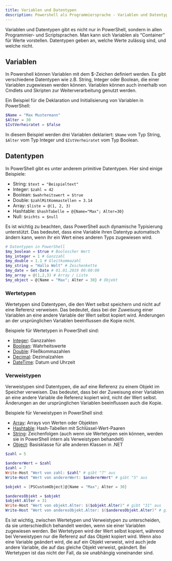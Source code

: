 ```yaml
---
title: Variablen und Datentypen
description: Powershell als Programmiersprache - Variablen und Datentypen
---
```


Variablen und Datentypen gibt es nicht nur in PowerShell, sondern in allen Programmier- und Scriptsprachen. Man kann sich Variablen als “Container” für Werte vorstellen. Datentypen geben an, welche Werte zulässig sind, und welche nicht.

## Variablen

In Powershell können Variablen mit dem $-Zeichen definiert werden. Es gibt verschiedene Datentypen wie z.B. String, Integer oder Boolean, die einer Variablen zugewiesen werden können. Variablen können auch innerhalb von Cmdlets und Skripten zur Weiterverarbeitung genutzt werden.

Ein Beispiel für die Deklaration und Initialisierung von Variablen in PowerShell:

```powershell title="variablen.ps1"
$Name = "Max Mustermann"
$Alter = 30
$IstVerheiratet = $false
```

In diesem Beispiel werden drei Variablen deklariert: `$Name` vom Typ String, `$Alter` vom Typ Integer und `$IstVerheiratet` vom Typ Boolean.

## Datentypen

In PowerShell gibt es unter anderem primitive Datentypen. Hier sind einige Beispiele:

- String: `$text = "Beispieltext"`
- Integer: `$zahl = 42`
- Boolean: `$wahrheitswert = $true`
- Double: `$zahlMitKommastellen = 3.14`
- Array: `$liste = @(1, 2, 3)`
- Hashtable: `$hashTabelle = @{Name="Max"; Alter=30}`
- Null: `$nichts = $null`

Es ist wichtig zu beachten, dass PowerShell auch dynamische Typisierung unterstützt. Das bedeutet, dass eine Variable ihren Datentyp automatisch ändern kann, wenn ihr ein Wert eines anderen Typs zugewiesen wird.

```powershell title="datentypen.ps1"
# Datentypen in PowerShell
$my_boolean = $true # Boolescher Wert
$my_integer = 1 # Ganzzahl
$my_double = 1.1 # Gleitkommazahl
$my_string = "Hallo Welt" # Zeichenkette
$my_date = Get-Date # 01.01.2019 00:00:00
$my_array = @(1,2,3) # Array / Liste
$my_object = @{Name = "Max"; Alter = 30} # Objekt
```

### Wertetypen

Wertetypen sind Datentypen, die den Wert selbst speichern und nicht auf eine Referenz verweisen. Das bedeutet, dass bei der Zuweisung einer Variablen an eine andere Variable der Wert selbst kopiert wird. Änderungen an der ursprünglichen Variablen beeinflussen die Kopie nicht.

Beispiele für Wertetypen in PowerShell sind:

- [Integer](https://docs.microsoft.com/en-us/dotnet/api/system.int32?view=net-5.0): Ganzzahlen
- [Boolean](https://docs.microsoft.com/en-us/dotnet/api/system.boolean?view=net-5.0): Wahrheitswerte
- [Double](https://docs.microsoft.com/en-us/dotnet/api/system.double?view=net-5.0): Fließkommazahlen
- [Decimal](https://docs.microsoft.com/en-us/dotnet/api/system.decimal?view=net-5.0): Dezimalzahlen
- [DateTime](https://docs.microsoft.com/en-us/dotnet/api/system.datetime?view=net-5.0): Datum und Uhrzeit

### Verweistypen

Verweistypen sind Datentypen, die auf eine Referenz zu einem Objekt im Speicher verweisen. Das bedeutet, dass bei der Zuweisung einer Variablen an eine andere Variable die Referenz kopiert wird, nicht der Wert selbst. Änderungen an der ursprünglichen Variablen beeinflussen auch die Kopie.

Beispiele für Verweistypen in PowerShell sind:

- [Array](https://docs.microsoft.com/en-us/dotnet/api/system.array?view=net-5.0): Arrays von Werten oder Objekten
- [Hashtable](https://docs.microsoft.com/en-us/dotnet/api/system.collections.hashtable?view=net-5.0): Hash-Tabellen mit Schlüssel-Wert-Paaren
- [String](https://docs.microsoft.com/en-us/dotnet/api/system.string?view=net-5.0): Zeichenfolgen (auch wenn sie Wertetypen sein können, werden sie in PowerShell intern als Verweistypen behandelt)
- [Object](https://docs.microsoft.com/en-us/dotnet/api/system.object?view=net-5.0): Basisklasse für alle anderen Klassen in .NET

```powershell title="verweistypen.ps1" {"1. Wertetyp - Zahl wird kopiert":2,3} {"2. Referenztyp - Neuer Verweis auf gleichen Wert im Speicher": 9,10} /"[5,7]"{1}/ /"31"/
$zahl = 5

$andererWert = $zahl
$zahl = 7
Write-Host "Wert von zahl: $zahl" # gibt "7" aus
Write-Host "Wert von andererWert: $andererWert" # gibt "5" aus

$objekt = [PSCustomObject]@{Name = "Max"; Alter = 30}

$anderesObjekt = $objekt
$objekt.Alter = 31
Write-Host "Wert von objekt.Alter: $($objekt.Alter)" # gibt "31" aus
Write-Host "Wert von anderesObjekt.Alter: $($anderesObjekt.Alter)" # gibt "31" aus
```

Es ist wichtig, zwischen Wertetypen und Verweistypen zu unterscheiden, da sie unterschiedlich behandelt werden, wenn sie einer Variablen zugewiesen werden. Bei Wertetypen wird der Wert selbst kopiert, während bei Verweistypen nur die Referenz auf das Objekt kopiert wird. Wenn also eine Variable geändert wird, die auf ein Objekt verweist, wird auch jede andere Variable, die auf das gleiche Objekt verweist, geändert. Bei Wertetypen ist das nicht der Fall, da sie unabhängig voneinander sind.
